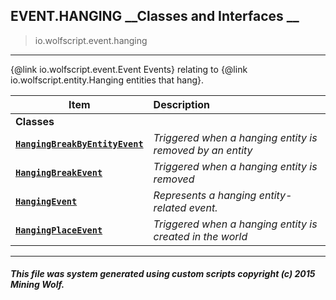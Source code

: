 ## EVENT.HANGING __Classes and Interfaces __

>io.wolfscript.event.hanging

---

{@link io.wolfscript.event.Event Events} relating to {@link io.wolfscript.entity.Hanging entities that hang}.

Item | Description   
--- | :--- 
__Classes__|
__[`HangingBreakByEntityEvent`](HangingBreakByEntityEvent.md)__ | _Triggered when a hanging entity is removed by an entity_ 
__[`HangingBreakEvent`](HangingBreakEvent.md)__ | _Triggered when a hanging entity is removed_ 
__[`HangingEvent`](HangingEvent.md)__ | _Represents a hanging entity-related event._ 
__[`HangingPlaceEvent`](HangingPlaceEvent.md)__ | _Triggered when a hanging entity is created in the world_ 



---



##### This file was system generated using custom scripts copyright (c) 2015 Mining Wolf.
	

